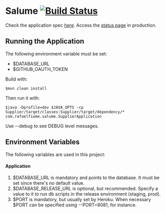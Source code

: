 # Salume [![Build Status](https://travis-ci.org/rafaelfiume/Salume.svg?branch=master)](https://travis-ci.org/rafaelfiume/Salume)

Check the application spec [here](http://rafaelfiume.github.io/Salume/). Access the [status page](http://app.rafaelfiume.com/salume/supplier/status/) in production.

## Running the Application

The following environment variable must be set:
* $DATABASE_URL
* $GITHUB_OAUTH_TOKEN

Build with:

    $mvn clean install

Then run it with:

    $java -Dprofile=dev $JAVA_OPTS -cp Supplier/target/classes:Supplier/target/dependency/* com.rafaelfiume.salume.SupplierApplication

Use --debug to see DEBUG level messages.

## Environment Variables

The following variables are used in this project:

#### Application
1) $DATABASE_URL is mandatory and points to the database. It must be set since there's no default value.
2) $DATABASE_RELEASE_URL is optional, but recommended.
Specify a value to it to run db scripts in the release environment (staging, prod).
3) $PORT is mandatory, but usually set by Heroku. When necessary $PORT can be specified using --PORT=8081, for instance.
